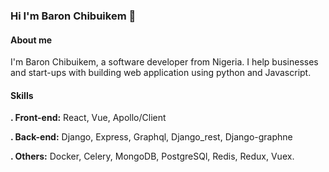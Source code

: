 ### Hi I'm Baron Chibuikem 👋

#### About me

I'm Baron Chibuikem, a software developer from Nigeria. I help businesses and start-ups with building web application using python and Javascript.

#### Skills
  **. Front-end:** React, Vue, Apollo/Client
  
  **. Back-end:** Django, Express, Graphql, Django_rest, Django-graphne
  
  **. Others:** Docker, Celery, MongoDB, PostgreSQl, Redis, Redux, Vuex.
  

